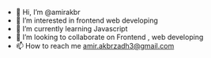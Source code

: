 - 👋 Hi, I’m @amirakbr
- 👀 I’m interested in frontend web developing
- 🌱 I’m currently learning Javascript
- 💞️ I’m looking to collaborate on Frontend , web developing 
- 📫 How to reach me amir.akbrzadh3@gmail.com

<!---
amirakbr/amirakbr is a ✨ special ✨ repository because its `README.md` (this file) appears on your GitHub profile.
You can click the Preview link to take a look at your changes.
--->
